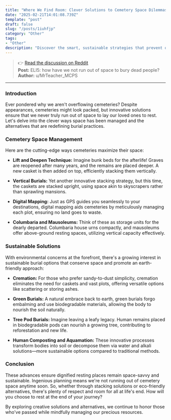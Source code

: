 ```yaml
---
title: "Where We Find Room: Clever Solutions to Cemetery Space Dilemmas"
date: "2025-02-21T14:01:08.739Z"
template: "post"
draft: false
slug: "/posts/1iuhfjp"
category: "Other"
tags:
- "Other"
description: "Discover the smart, sustainable strategies that prevent our graveyards from overflowing."
---
```

>👉 [Read the discussion on Reddit](https://www.reddit.com/r/explainlikeimfive/comments/1iuhfjp)  
>**Post:** ELI5: how have we not run out of space to bury dead people?  
>**Author:** u/MrTeacher_MCPS  
---

### Introduction

Ever pondered why we aren't overflowing cemeteries? Despite appearances, cemeteries might look packed, but innovative solutions ensure that we never truly run out of space to lay our loved ones to rest. Let's delve into the clever ways space has been managed and the alternatives that are redefining burial practices.

### Cemetery Space Management

Here are the cutting-edge ways cemeteries maximize their space:

- **Lift and Deepen Technique:** Imagine bunk beds for the afterlife! Graves are reopened after many years, and the remains are placed deeper. A new casket is then added on top, efficiently stacking them vertically.

- **Vertical Burials:** Yet another innovative stacking strategy, but this time, the caskets are stacked upright, using space akin to skyscrapers rather than sprawling mansions.

- **Digital Mapping:** Just as GPS guides you seamlessly to your destinations, digital mapping aids cemeteries by meticulously managing each plot, ensuring no land goes to waste.

- **Columbaria and Mausoleums:** Think of these as storage units for the dearly departed. Columbaria house urns compactly, and mausoleums offer above-ground resting spaces, utilizing vertical capacity effectively.

### Sustainable Solutions

With environmental concerns at the forefront, there's a growing interest in sustainable burial options that conserve space and promote an earth-friendly approach:

- **Cremation:** For those who prefer sandy-to-dust simplicity, cremation eliminates the need for caskets and vast plots, offering versatile options like scattering or storing ashes.

- **Green Burials:** A natural embrace back to earth, green burials forgo embalming and use biodegradable materials, allowing the body to nourish the soil naturally.

- **Tree Pod Burials:** Imagine leaving a leafy legacy. Human remains placed in biodegradable pods can nourish a growing tree, contributing to reforestation and new life.

- **Human Composting and Aquamation:** These innovative processes transform bodies into soil or decompose them via water and alkali solutions—more sustainable options compared to traditional methods.

### Conclusion

These advances ensure dignified resting places remain space-savvy and sustainable. Ingenious planning means we're not running out of cemetery space anytime soon. So, whether through stacking solutions or eco-friendly alternatives, there's plenty of respect and room for all at life's end. How will you choose to rest at the end of your journey?

By exploring creative solutions and alternatives, we continue to honor those who've passed while mindfully managing our precious resources.